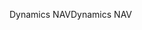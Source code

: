 <span data-ttu-id="dfbe4-101">Dynamics NAV</span><span class="sxs-lookup"><span data-stu-id="dfbe4-101">Dynamics NAV</span></span>
